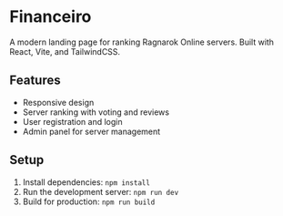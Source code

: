 # Financeiro

A modern landing page for ranking Ragnarok Online servers. Built with React, Vite, and TailwindCSS.

## Features
- Responsive design
- Server ranking with voting and reviews
- User registration and login
- Admin panel for server management

## Setup
1. Install dependencies: `npm install`
2. Run the development server: `npm run dev`
3. Build for production: `npm run build`
